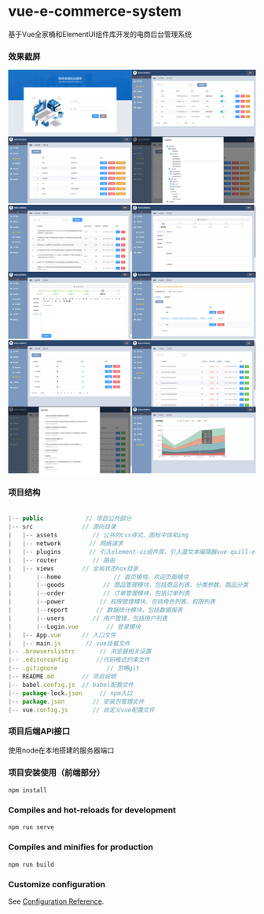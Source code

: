 # vue-e-commerce-system
基于Vue全家桶和ElementUI组件库开发的电商后台管理系统

### 效果截屏
![效果展示](img_readme/1.png)
![效果展示](img_readme/2.png)
![效果展示](img_readme/3.png)

### 项目结构
```js

|-- public            // 项目公共部分
|-- src              // 源码目录 
|   |-- assets          // 公共的css样式、图标字体和img
|   |-- network        // 网络请求
|   |-- plugins        // 引入element-ui组件库、引入富文本编辑器vue-quill-editor
|   |-- router          // 路由
|   |-- views        // 全局状态hox目录
|       |--home               // 首页模块、欢迎页面模块
|       |--goods           // 商品管理模块，包括商品列表、分类参数、商品分类
|       |--order           // 订单管理模块，包括订单列表
|       |--power          // 权限管理模块、包括角色列表、权限列表
|       |--report        // 数据统计模块，包括数据报表
|       |--users        // 用户管理，包括用户列表
|       |--Login.vue        // 登录模块
|   |-- App.vue      // 入口文件
|   |-- main.js       // vue挂载文件
|-- .browserslistrc       // 浏览器相关设置
|-- .editorconfig        //代码格式约束文件
|-- .gitignore              // 忽略git
|-- README.md        // 项目说明
|-- babel.config.js	 // babel配置文件
|-- package-lock.json     // npm入口
|-- package.json        // 安装包管理文件
|-- vue.config.js       // 自定义vue配置文件			 
```
### 项目后端API接口
使用node在本地搭建的服务器端口

### 项目安装使用（前端部分）
```
npm install
```

### Compiles and hot-reloads for development
```
npm run serve
```

### Compiles and minifies for production
```
npm run build
```

### Customize configuration
See [Configuration Reference](https://cli.vuejs.org/config/).
